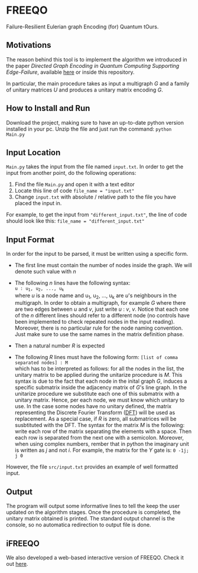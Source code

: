 # FREEQO
Failure-Resilient Eulerian graph Encoding (for) Quantum tOurs. 

## Motivations

The reason behind this tool is to implement the algorithm we introduced in the paper _Directed Graph Encoding in Quantum Computing Supporting Edge-Failure_, available [here](https://link.springer.com/chapter/10.1007/978-3-031-09005-9_6) or inside this repository.

In particular, the main procedure takes as input a multigraph _G_ and a family of unitary matrices _U_ and produces a unitary matrix encoding _G_.

## How to Install and Run

Download the project, making sure to have an up-to-date python version installed in your pc.
Unzip the file and just run the command: 
`python Main.py`

## Input Location 

`Main.py` takes the input from the file named `input.txt`. In order to get the input from another point, do the following operations: 
1. Find the file `Main.py` and open it with a text editor
2. Locate this line of code `file_name = "input.txt"`
3. Change `input.txt` with absolute / relative path to the file you have placed the input in. 

For example, to get the input from `"different_input.txt"`, the line of code should look like this: 
`file_name = "different_input.txt"`

## Input Format

In order for the input to be parsed, it must be written using a specific form. 
+ The first line must contain the number of nodes inside the graph. We will denote such value with *n*
+ The following *n* lines have the following syntax: 
  <code> u : u<sub>1</sub>, u<sub>2</sub>, ..., u<sub>k</sub> </code> <br/>
where _u_ is a node name and u<sub>1</sub>, u<sub>2</sub>, ..., u<sub>k</sub> are _u_'s neighbours in the multigraph.
In order to obtain a multigraph, for example _G_ where there are two edges between _u_ and _v_, just write _u_ : _v_, _v_.
Notice that each one of the _n_ different lines should refer to a different node (no controls have been implemented to check repeated nodes in the input reading). <br/> 
Moreover, there is no particular rule for the node naming convention. Just make sure to use the same names in the matrix definition phase.

+ Then a natural number _R_ is expected
+ The following _R_ lines must have the following form: 
 `[list of comma separated nodes] : M` <br/>
 which has to be interpreted as follows: for all the nodes in the list, the unitary matrix to be applied during the unitarize procedure is *M*.
 This syntax is due to the fact that each node in the inital graph _G_, induces a specific submatrix inside the adjacency matrix of _G_'s line graph. In the unitarize procedure we substitute each one of this submatrix with a unitary matrix. Hence, per each node, we must know which unitary to use. 
 In the case some nodes have no unitary defined, the matrix representing the Discrete Fourier Transform ([DFT](https://en.wikipedia.org/wiki/DFT_matrix)) will be used as replacement. 
 As a special case, if _R_ is zero, all submatrices will be susbtituted with the DFT.
 The syntax for the matrix *M* is the following: write each row of the matrix separating the elements with a space. Then each row is separated from the next one with a semicolon. Moreover, when using complex numbers, rember that in python the imaginary unit is written as _j_ and not _i_.
 For example, the matrix for the *Y* gate is: 
 `0 -1j; j 0`
 
 However, the file `src/input.txt` provides an example of well formatted input. 
 
 ## Output
 
 The program will output some informative lines to tell the keep the user updated on the algorithm stages. 
 Once the procedure is completed, the unitary matrix obtained is printed. The standard output channel is the console, so no automatica redirection to output file is done. 
 
 ## iFREEQO
 
 We also developed a web-based interactive version of FREEQO. Check it out [here](http://encase.uniud.it:3002/#/). 
